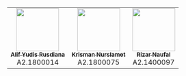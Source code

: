 <table>
  <tr>
    <td align="center"><a href="https://github.com/Alifyudis"><img src="https://avatars3.githubusercontent.com/u/61266392?s=400&u=3fa6b261f1ab220f9ed35cd5561bb1cd849c284d&v=4" width="100px;" alt=""/><br /><sub><b>Alif Yudis Rusdiana</b></sub></a></a><br>A2.1800014</td>
    <td align="center"><a href="https://github.com/Krismannurslamet"><img src="https://avatars0.githubusercontent.com/u/61266364?s=460&u=3de632a54bc57a24e4e49dfc83bb2871964da4cf&v=4" width="100px;" alt=""/><br /><sub><b>Krisman Nurslamet</b></sub></a><br>A2.1800075</td>
    <td align="center"><a href="https://github.com/A21400097"><img src="https://avatars0.githubusercontent.com/u/62402350?s=400&v=4" width="100px;" alt=""/><br /><sub><b>Rizar Naufal</b></sub></a><br>A2.1400097</td>
  </tr>
</table>